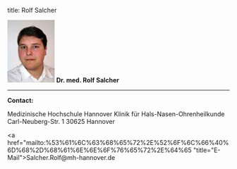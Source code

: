 title: Rolf Salcher

![Picture Rolf Salcher](RSA.jpg) **Dr. med.  Rolf Salcher**



***


**Contact:**

Medizinische Hochschule Hannover
Klinik für Hals-Nasen-Ohrenheilkunde
Carl-Neuberg-Str. 1
30625 Hannover

<a href="&#x6d;&#x61;&#x69;&#x6c;&#x74;&#x6f;&#x3a;%53%61%6C%63%68%65%72%2E%52%6F%6C%66%40%6D%68%2D%68%61%6E%6E%6F%76%65%72%2E%64%65 "title="&#x45;&#x2d;&#x4d;&#x61;&#x69;&#x6c;">&#x53;&#x61;&#x6c;&#x63;&#x68;&#x65;&#x72;&#x2e;&#x52;&#x6f;&#x6c;&#x66;&#x40;&#x6d;&#x68;&#x2d;&#x68;&#x61;&#x6e;&#x6e;&#x6f;&#x76;&#x65;&#x72;&#x2e;&#x64;&#x65;</a>
